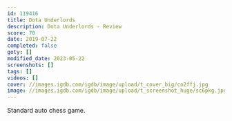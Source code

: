 ```yaml
---
id: 119416
title: Dota Underlords
description: Dota Underlords - Review
score: 70
date: 2019-07-22
completed: false
goty: []
modified_date: 2023-05-22
screenshots: []
tags: []
videos: []
cover: //images.igdb.com/igdb/image/upload/t_cover_big/co2ffj.jpg
image: //images.igdb.com/igdb/image/upload/t_screenshot_huge/sc6pkg.jpg
---
```

Standard auto chess game.